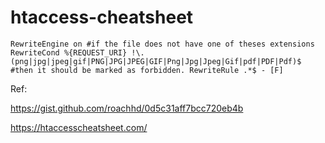 # htaccess-cheatsheet

`RewriteEngine on
#if the file does not have one of theses extensions
RewriteCond %{REQUEST_URI} !\.(png|jpg|jpeg|gif|PNG|JPG|JPEG|GIF|Png|Jpg|Jpeg|Gif|pdf|PDF|Pdf)$
#then it should be marked as forbidden.
RewriteRule .*$ - [F]`

Ref:

https://gist.github.com/roachhd/0d5c31aff7bcc720eb4b

https://htaccesscheatsheet.com/
